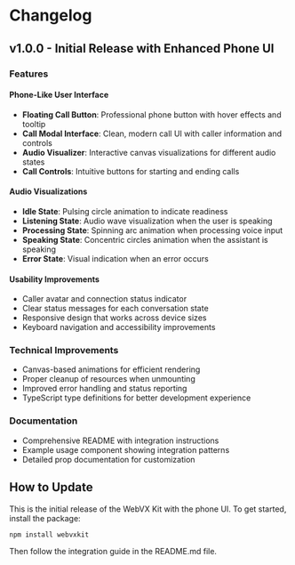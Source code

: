 # Changelog

## v1.0.0 - Initial Release with Enhanced Phone UI

### Features

#### Phone-Like User Interface
- **Floating Call Button**: Professional phone button with hover effects and tooltip
- **Call Modal Interface**: Clean, modern call UI with caller information and controls
- **Audio Visualizer**: Interactive canvas visualizations for different audio states
- **Call Controls**: Intuitive buttons for starting and ending calls

#### Audio Visualizations
- **Idle State**: Pulsing circle animation to indicate readiness
- **Listening State**: Audio wave visualization when the user is speaking
- **Processing State**: Spinning arc animation when processing voice input
- **Speaking State**: Concentric circles animation when the assistant is speaking
- **Error State**: Visual indication when an error occurs

#### Usability Improvements
- Caller avatar and connection status indicator
- Clear status messages for each conversation state
- Responsive design that works across device sizes
- Keyboard navigation and accessibility improvements

### Technical Improvements
- Canvas-based animations for efficient rendering
- Proper cleanup of resources when unmounting
- Improved error handling and status reporting
- TypeScript type definitions for better development experience

### Documentation
- Comprehensive README with integration instructions
- Example usage component showing integration patterns
- Detailed prop documentation for customization

## How to Update
This is the initial release of the WebVX Kit with the phone UI. To get started, install the package:

```bash
npm install webvxkit
```

Then follow the integration guide in the README.md file. 